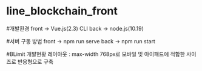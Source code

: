 # line_blockchain_front
#개발환경
 front -> Vue.js(2.3) CLI
 back  -> node.js(10.19)

#서버 구동 방법
 front -> npm run serve
 back  -> npm run start
 
#BLimit 개발현황
 레이아웃 : max-width 768px로 모바일 및 아이패드에 적합한 사이즈로 반응형으로 구축
  
  
  

